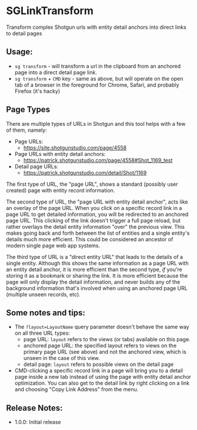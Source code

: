 # SGLinkTransform
Transform complex Shotgun urls with entity detail anchors into direct links to detail pages

## Usage:
- `sg transform` - will transform a url in the clipboard from an anchored page into a direct detail page link.
- `sg transform` + `CMD` key - same as above, but will operate on the open tab of a browser in the foreground for Chrome, Safari, and probably Firefox (it's hacky)

## Page Types
There are multiple types of URLs in Shotgun and this tool helps with a few of them, namely:
- Page URLs:
    - https://site.shotgunstudio.com/page/4558
- Page URLs with entity detail anchors:
    - https://patrick.shotgunstudio.com/page/4558#Shot_1169_test
- Detail page URLs:
    - https://patrick.shotgunstudio.com/detail/Shot/1169

The first type of URL, the "page URL", shows a standard (possibly user created) page with entity record information.

The second type of URL, the "page URL with entity detail anchor", acts like an overlay of the page URL. When you click on a specific record link in a page URL to get detailed information, you will be redirected to an anchored page URL. This clicking of the link doesn't trigger a full page reload, but rather overlays the detail entity information "over" the previous view. This makes going back and forth between the list of entities and a single entity's details much more efficient. This could be considered an ancestor of modern single page web app systems.

The third type of URL is a "direct entity URL" that leads to the details of a single entity. Although this shows the same information as a page URL with an entity detail anchor, it is more efficient than the second type, _if_ you're storing it as a bookmark or sharing the link. It is more efficient because the page will only display the detail information, and never builds any of the background information that's involved when using an anchored page URL (multiple unseen records, etc).

## Some notes and tips:
- The `?layout=LayoutName` query parameter doesn't behave the same way on all three URL types:
    - page URL: `layout` refers to the views (or tabs) available on this page.
    - anchored page URL: the specified layout refers to views on the primary page URL (see above) and not the anchored view, which is unseen in the case of this view.
    - detail page: `layout` refers to possible views on the detail page
- CMD-clicking a specific record link in a page will bring you to a detail page inside a new tab instead of using the page with entity detail anchor optimization. You can also get to the detail link by right clicking on a link and choosing "Copy Link Address" from the menu.

## Release Notes:
- 1.0.0: Initial release
